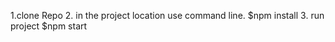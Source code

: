 1.clone Repo
2. in the project location use command line.
    $npm install
3. run project
   $npm start
